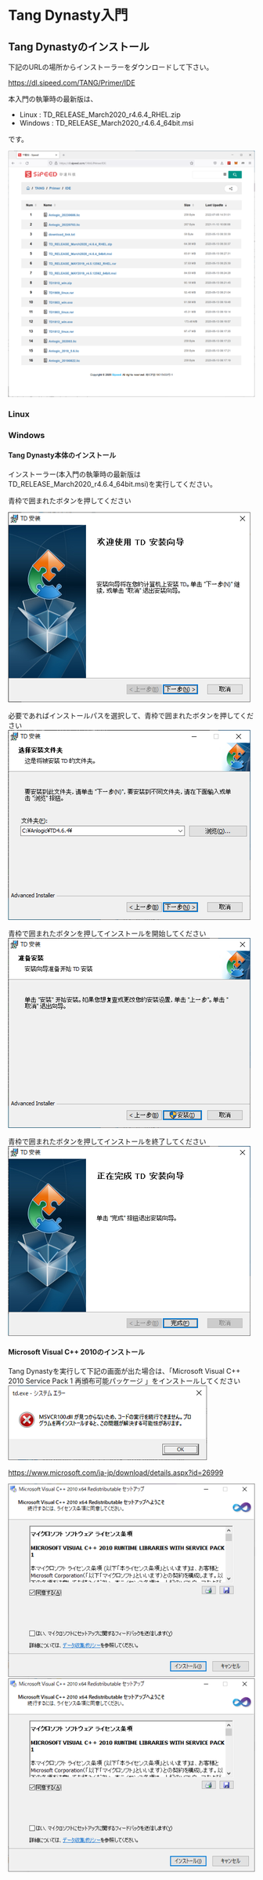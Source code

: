 # Tang Dynasty入門

## Tang Dynastyのインストール

下記のURLの場所からインストーラーをダウンロードして下さい。

https://dl.sipeed.com/TANG/Primer/IDE

本入門の執筆時の最新版は、

- Linux : TD_RELEASE_March2020_r4.6.4_RHEL.zip
- Windows : TD_RELEASE_March2020_r4.6.4_64bit.msi

です。

<img src="./td_install0.png" width="900">


### Linux


### Windows

#### Tang Dynasty本体のインストール

インストーラー(本入門の執筆時の最新版は TD_RELEASE_March2020_r4.6.4_64bit.msi)を実行してください。


青枠で囲まれたボタンを押してください

<img src="./td_install1.png">


必要であればインストールパスを選択して、青枠で囲まれたボタンを押してください
<img src="./td_install2.png">


青枠で囲まれたボタンを押してインストールを開始してください
<img src="./td_install3.png">


青枠で囲まれたボタンを押してインストールを終了してください
<img src="./td_install4.png">


#### Microsoft Visual C++ 2010のインストール

Tang Dynastyを実行して下記の画面が出た場合は、「Microsoft Visual C++ 2010 Service Pack 1 再頒布可能パッケージ 」をインストールしてください
<img src="./td_install5.png">

https://www.microsoft.com/ja-jp/download/details.aspx?id=26999


<img src="./msvcr1.png">

<img src="./msvcr1.png">
